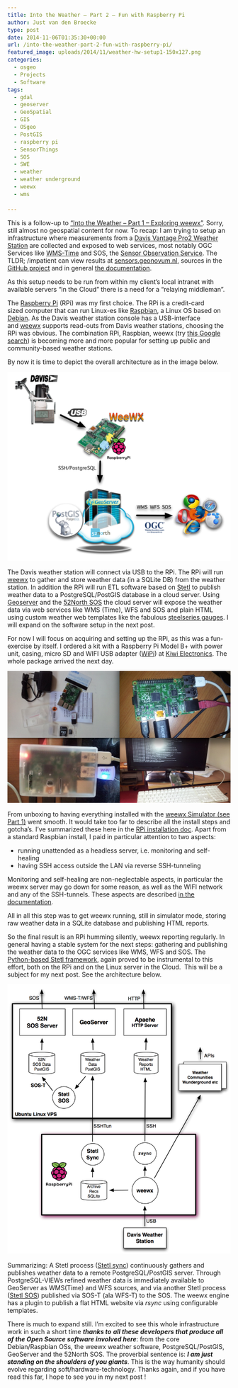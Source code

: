 ```yaml
---
title: Into the Weather – Part 2 – Fun with Raspberry Pi
author: Just van den Broecke
type: post
date: 2014-11-06T01:35:30+00:00
url: /into-the-weather-part-2-fun-with-raspberry-pi/
featured_image: uploads/2014/11/weather-hw-setup1-150x127.png
categories:
  - osgeo
  - Projects
  - Software
tags:
  - gdal
  - geoserver
  - GeoSpatial
  - GIS
  - OSgeo
  - PostGIS
  - raspberry pi
  - SensorThings
  - SOS
  - SWE
  - weather
  - weather underground
  - weewx
  - wms

---
```

This is a follow-up to [&#8220;Into the Weather &#8211; Part 1 &#8211; Exploring weewx&#8221;][7]. Sorry, still almost no geospatial content for now. To recap: I am trying to setup an infrastructure where measurements from a [Davis Vantage Pro2 Weather Station][8] are collected and exposed to web services, most notably OGC Services like [WMS-Time][9] and SOS, the [Sensor Observation Service][10]. The TLDR; /impatient can view results at [sensors.geonovum.nl][11], sources in the [GitHub project][12] and in general [the documentation][13].

As this setup needs to be run from within my client&#8217;s local intranet with available servers &#8220;in the Cloud&#8221; there is a need for a &#8220;relaying middleman&#8221;.

The [Raspberry Pi][14] (RPi) was my first choice. The RPi is a credit-card sized computer that can run Linux-es like [Raspbian][15], a Linux OS based on [Debian][16]. As the Davis weather station console has a USB-interface and [weewx][17] supports read-outs from Davis weather stations, choosing the RPi was obvious. The combination RPi, Raspbian, weewx (try [this Google search][1]) is becoming more and more popular for setting up public and community-based weather stations.

By now it is time to depict the overall architecture as in the image below.

![ ](/uploads/2014/11/weather-hw-setup1.png)

The Davis weather station will connect via USB to the RPi. The RPi will run [weewx][17] to gather and store weather data (in a SQLite DB) from the weather station. In addition the RPi will run ETL software based on [Stetl][18] to publish weather data to a PostgreSQL/PostGIS database in a cloud server. Using [Geoserver][19] and the [52North SOS][20] the cloud server will expose the weather data via web services like WMS (Time), WFS and SOS and plain HTML using custom weather web templates like the fabulous [steelseries gauges][21]. I will expand on the software setup in the next post.

For now I will focus on acquiring and setting up the RPi, as this was a fun-exercise by itself. I ordered a kit with a Raspberry Pi Model B+ with power unit, casing, micro SD and WIFI USB adapter ([WiPi][22]) at [Kiwi Electronics][23]. The whole package arrived the next day.

![ ](/uploads/2014/11/rasp-pi-all1.jpg)

From unboxing to having everything installed with the [weewx Simulator (see Part 1)][7] went smooth. It would take too far to describe all the install steps and gotcha&#8217;s. I&#8217;ve summarized these here in the [RPi installation doc][24]. Apart from a standard Raspbian install, I paid in particular attention to two aspects:

  * running unattended as a headless server, i.e. monitoring and self-healing
  * having SSH access outside the LAN via reverse SSH-tunneling

Monitoring and self-healing are non-neglectable aspects, in particular the weewx server may go down for some reason, as well as the WIFI network and any of the SSH-tunnels. These aspects are described [in the documentation][24].

All in all this step was to get weewx running, still in simulator mode, storing raw weather data in a SQLite database and publishing HTML reports.

So the final result is an RPi humming silently, weewx reporting regularly. In general having a stable system for the next steps: gathering and publishing the weather data to the OGC services like WMS, WFS and SOS. The [Python-based Stetl framework][18], again proved to be instrumental to this effort, both on the RPi and on the Linux server in the Cloud.  This will be a subject for my next post. See the architecture below.

![ ](/uploads/2014/11/weather-sw-setup.png)

Summarizing: A Stetl process ([Stetl sync][5]) continuously gathers and publishes weather data to a remote PostgreSQL/PostGIS server. Through PostgreSQL-VIEWs refined weather data is immediately available to GeoServer as WMS(Time) and WFS sources, and via another Stetl process ([Stetl SOS][6]) published via SOS-T (ala WFS-T) to the SOS. The weewx engine has a plugin to publish a flat HTML website via _rsync_ using configurable templates.

There is much to expand still. I&#8217;m excited to see this whole infrastructure work in such a short time _**thanks to** **all these developers that produce all of the Open Source software involved here**_: from the core Debian/Raspbian OSs, the weewx weather software, PostgreSQL/PostGIS, GeoServer and the 52North SOS. The proverbial sentence is: _**I am just standing on the shoulders of you giants**_. This is the way humanity should evolve regarding soft/hardware-technology. Thanks again, and if you have read this far, I hope to see you in my next post !

 [1]: https://www.google.nl/search?q=RPi%2C+Raspbian%2C+weewx
 [2]: uploads/2014/11/weather-hw-setup1.png
 [3]: uploads/2014/11/rasp-pi-all1.jpg
 [4]: uploads/2014/11/weather-sw-setup.png
 [5]: https://github.com/Geonovum/sospilot/tree/master/src/weather/weewx2pg
 [6]: https://github.com/Geonovum/sospilot/tree/master/src/weather/pg2sos
 [7]: /into-the-weather-part-1/
 [8]: http://www.davisnet.com/weather/products/vantage-pro-professional-weather-stations.asp
 [9]: http://docs.geoserver.org/latest/en/user/services/wms/time.html
 [10]: http://www.opengeospatial.org/standards/sos
 [11]: http://sensors.geonovum.nl
 [12]: https://github.com/Geonovum/sospilot/tree/master/src
 [13]: http://sospilot.readthedocs.org/en/latest/
 [14]: http://www.raspberrypi.org/
 [15]: http://www.raspbian.org/
 [16]: https://www.debian.org/
 [17]: http://www.weewx.com/
 [18]: http://www.stetl.org
 [19]: http://geoserver.org
 [20]: http://52north.org/communities/sensorweb/sos/
 [21]: http://wiki.sandaysoft.com/a/SteelSeries_Gauges
 [22]: http://www.kiwi-electronics.nl/raspberry-pi/raspberry-pi-accessoires/wi-pi-draadloze-usb-adapter-voor-raspberry-pi
 [23]: http://www.kiwi-electronics.nl/
 [24]: http://sospilot.readthedocs.org/en/latest/raspberrypi-install.html
